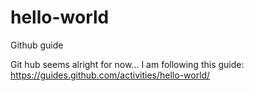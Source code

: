 # hello-world
Github guide

Git hub seems alright for now...
I am following this guide: https://guides.github.com/activities/hello-world/
